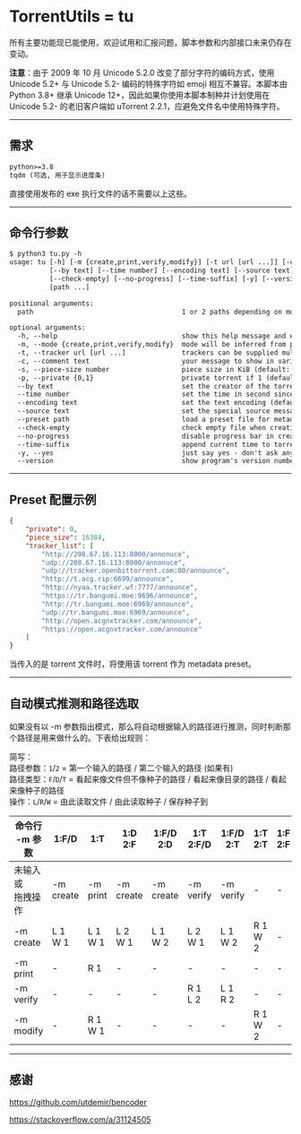 # TorrentUtils = tu

所有主要功能现已能使用，欢迎试用和汇报问题，脚本参数和内部接口未来仍存在变动。

**注意**：由于 2009 年 10 月 Unicode 5.2.0 改变了部分字符的编码方式，使用 Unicode 5.2+ 与 Unicode 5.2- 编码的特殊字符如 emoji 相互不兼容。本脚本由 Python 3.8+ 继承 Unicode 12+，因此如果你使用本脚本制种并计划使用在 Unicode 5.2- 的老旧客户端如 uTorrent 2.2.1，应避免文件名中使用特殊字符。

---

## 需求

```txt
python>=3.8
tqdm (可选, 用于显示进度条)
```

直接使用发布的 exe 执行文件的话不需要以上这些。

---

## 命令行参数

```txt
$ python3 tu.py -h
usage: tu [-h] [-m {create,print,verify,modify}] [-t url [url ...]] [-c text] [-s number] [-p {0,1}]
          [--by text] [--time number] [--encoding text] [--source text] [--preset path]
          [--check-empty] [--no-progress] [--time-suffix] [-y] [--version]
          [path ...]

positional arguments:
  path                                     1 or 2 paths depending on mode

optional arguments:
  -h, --help                               show this help message and exit
  -m, --mode {create,print,verify,modify}  mode will be inferred from paths if not specified
  -t, --tracker url [url ...]              trackers can be supplied multiple times
  -c, --comment text                       your message to show in various clients
  -s, --piece-size number                  piece size in KiB (default: 4096)
  -p, --private {0,1}                      private torrent if 1 (default: 0)
  --by text                                set the creator of the torrent (default: Github)
  --time number                            set the time in second since 19700101 (default: now)
  --encoding text                          set the text encoding (default&recommended: UTF-8)
  --source text                            set the special source message (will change hash)
  --preset path                            load a preset file for metadata in creating torrent
  --check-empty                            check empty file when creating torrent
  --no-progress                            disable progress bar in creating torrent
  --time-suffix                            append current time to torrent filename
  -y, --yes                                just say yes - don't ask any question
  --version                                show program's version number and exit
```

---

## Preset 配置示例

```json
{
    "private": 0,
    "piece_size": 16384,
    "tracker_list": [
        "http://208.67.16.113:8000/annonuce",
        "udp://208.67.16.113:8000/annonuce",
        "udp://tracker.openbittorrent.com:80/announce",
        "http://t.acg.rip:6699/announce",
        "http://nyaa.tracker.wf:7777/announce",
        "https://tr.bangumi.moe:9696/announce",
        "http://tr.bangumi.moe:6969/announce",
        "udp://tr.bangumi.moe:6969/announce",
        "http://open.acgnxtracker.com/announce",
        "https://open.acgnxtracker.com/announce"
    ]
}
```

当传入的是 torrent 文件时，将使用该 torrent 作为 metadata preset。

---

## 自动模式推测和路径选取

如果没有以 -m 参数指出模式，那么将自动根据输入的路径进行推测，同时判断那个路径是用来做什么的。下表给出规则：

简写：\
路径参数：`1`/`2` = 第一个输入的路径  / 第二个输入的路径 (如果有) \
路径类型：`F`/`D`/`T` = 看起来像文件但不像种子的路径 / 看起来像目录的路径 / 看起来像种子的路径 \
操作：`L`/`R`/`W` = 由此读取文件 / 由此读取种子 / 保存种子到

| 命令行 -m 参数       | 1:F/D      | 1:T        | 1:D<br>2:F | 1:F/D<br>2:D | 1:T<br>2:F/D | 1:F/D<br>2:T | 1:T<br>2:T | 1:F<br>2:F |
| -------------------- | ---------- | ---------- | ---------- | ------------ | ------------ | ------------ | ---------- | ---------- |
| 未输入或<br>拖拽操作 | -m create  | -m print   | -m create  | -m create    | -m verify    | -m verify    | -          | -          |
| -m create            | L 1<br>W 1 | L 1<br>W 1 | L 2<br>W 1 | L 1<br>W 2   | L 2<br>W 1   | L 1<br>W 2   | R 1<br>W 2 | -          |
| -m print             | -          | R 1        | -          | -            | -            | -            | -          | -          |
| -m verify            | -          | -          | -          | -            | R 1<br>L 2   | L 1<br>R 2   | -          | -          |
| -m modify            | -          | R 1<br>W 1 | -          | -            | -            | -            | R 1<br>W 2 | -          |

---

## 感谢

<https://github.com/utdemir/bencoder>

<https://stackoverflow.com/a/31124505>
